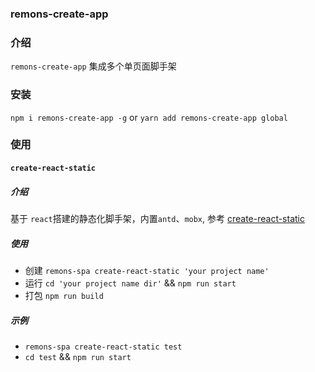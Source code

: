 ### remons-create-app

### 介绍

`remons-create-app` 集成多个单页面脚手架

### 安装

`npm i remons-create-app -g` or `yarn add remons-create-app global`

### 使用

#### `create-react-static`

##### 介绍

基于 `react`搭建的静态化脚手架，内置`antd`、`mobx`, 参考 [create-react-static](https://gitee.com/Remons/create-react-static)

##### 使用

- 创建 `remons-spa create-react-static 'your project name'`
- 运行 `cd 'your project name dir'` && `npm run start`
- 打包 `npm run build`

##### 示例

- `remons-spa create-react-static test`
- `cd test` && `npm run start`